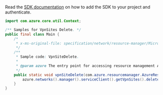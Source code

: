 Read the [SDK documentation](https://github.com/Azure/azure-sdk-for-java/blob/azure-resourcemanager_2.14.0/sdk/resourcemanager/azure-resourcemanager/README.md) on how to add the SDK to your project and authenticate.

```java
import com.azure.core.util.Context;

/** Samples for VpnSites Delete. */
public final class Main {
    /*
     * x-ms-original-file: specification/network/resource-manager/Microsoft.Network/stable/2021-05-01/examples/VpnSiteDelete.json
     */
    /**
     * Sample code: VpnSiteDelete.
     *
     * @param azure The entry point for accessing resource management APIs in Azure.
     */
    public static void vpnSiteDelete(com.azure.resourcemanager.AzureResourceManager azure) {
        azure.networks().manager().serviceClient().getVpnSites().delete("rg1", "vpnSite1", Context.NONE);
    }
}
```
